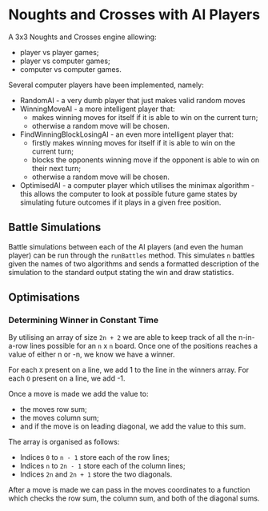 # Noughts and Crosses with AI Players
 
A 3x3 Noughts and Crosses engine allowing:
 * player vs player games;
 * player vs computer games;
 * computer vs computer games.
 
Several computer players have been implemented, namely: 
  * RandomAI - a very dumb player that just makes valid random moves
  * WinningMoveAI - a more intelligent player that:
      * makes winning moves for itself if it is able to win on the current turn;
      * otherwise a random move will be chosen.
  * FindWinningBlockLosingAI - an even more intelligent player that: 
      * firstly makes winning moves for itself if it is able to win on the current turn;
      * blocks the opponents winning move if the opponent is able to win on their next turn;
      * otherwise a random move will be chosen.
  * OptimisedAI - a computer player which utilises the minimax algorithm - this allows the computer to look at possible future game states by simulating future outcomes if it plays in a given free position.

## Battle Simulations

Battle simulations between each of the AI players (and even the human player) can be run through the `runBattles` method. This simulates `n` battles given the names of two algorithms and sends a formatted description of the simulation to the standard output stating the win and draw statistics.

## Optimisations

### Determining Winner in Constant Time
By utilising an array of size `2n + 2` we are able to keep track of all the n-in-a-row lines possible for an `n` x `n` board.
Once one of the positions reaches a value of either n or -n, we know we have a winner.

For each `X` present on a line, we add 1 to the line in the winners array. For each `O` present on a line, we add -1.

Once a move is made we add the value to:
* the moves row sum;
* the moves column sum;
* and if the move is on leading diagonal, we add the value to this sum.

The array is organised as follows:
* Indices `0` to `n - 1` store each of the row lines;
* Indices `n` to `2n - 1` store each of the column lines;
* Indices `2n` and `2n + 1` store the two diagonals.

After a move is made we can pass in the moves coordinates to a function which checks the row sum, the column sum, and both of the diagonal sums.
